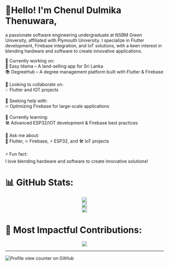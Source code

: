 # 💫Hello! I'm Chenul Dulmika Thenuwara,
<p>a passionate software engineering undergraduate at NSBM Green University, affiliated with Plymouth University. I specialize in Flutter development, Firebase integration, and IoT solutions, with a keen interest in blending hardware and software to create innovative applications.</p>
<be>

🔭 Currently working on:<br>🚀 Easy Idama – A land-selling app for Sri Lanka<br>📚 DegreeHub – A degree management platform built with Flutter & Firebase<br><br>👯 Looking to collaborate on:<br>💡 Flutter and IOT projects<br><br>🤝 Seeking help with:<br>🔥 Optimizing Firebase for large-scale applications<br><br>🌱 Currently learning:<br>🛠 Advanced ESP32/IOT development & Firebase best practices<br><br>💬 Ask me about:<br>📱 Flutter, 🔥 Firebase, ⚡ ESP32, and 🛠 IoT projects<br><br>⚡ Fun fact:<br>I love blending hardware and software to create innovative solutions!


# 📊 GitHub Stats:
<div align="center">
  
![](https://github-readme-stats.vercel.app/api?username=Chenul-Thenuwara&theme=solarized-light&hide_border=false&include_all_commits=false&count_private=false)<br/>
![](https://nirzak-streak-stats.vercel.app/?user=Chenul-Thenuwara&theme=solarized-light&hide_border=false)<br/>
![](https://github-readme-stats.vercel.app/api/top-langs/?username=Chenul-Thenuwara&theme=solarized-light&hide_border=false&include_all_commits=false&count_private=false&layout=compact)
</div>


# 🚀 Most Impactful Contributions:
<div align="center">
  
![](https://github-contributor-stats.vercel.app/api?username=Chenul-Thenuwara&limit=5&theme=dark&combine_all_yearly_contributions=true)
</div>


---

![Profile view counter on GitHub](https://komarev.com/ghpvc/?username=Chenul-Thenuwara)



